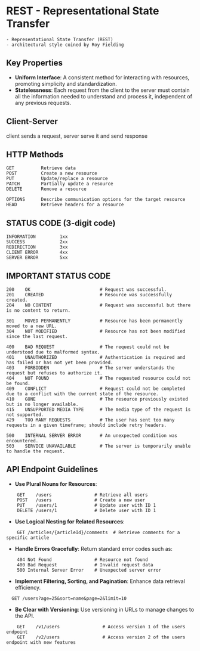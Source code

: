 # REST - Representational State Transfer
    - Representational State Transfer (REST) 
    - architectural style coined by Roy Fielding

## Key Properties
- **Uniform Interface**: A consistent method for interacting with resources, promoting simplicity and standardization.
- **Statelessness**: Each request from the client to the server must contain all the information needed to understand and process it, independent of any previous requests.

## Client-Server 
client sends a request, server serve it and send response

## HTTP Methods
    GET          Retrieve data
    POST         Create a new resource
    PUT          Update/replace a resource
    PATCH        Partially update a resource
    DELETE       Remove a resource

    OPTIONS      Describe communication options for the target resource
    HEAD         Retrieve headers for a resource



## STATUS CODE  (3-digit code)

    INFORMATION         1xx
    SUCCESS             2xx
    REDIRECTION         3xx
    CLIENT ERROR        4xx
    SERVER ERROR        5xx


## IMPORTANT STATUS CODE
```
200    OK                          # Request was successful.
201    CREATED                     # Resource was successfully created.
204    NO CONTENT                  # Request was successful but there is no content to return.

301    MOVED PERMANENTLY           # Resource has been permanently moved to a new URL.
304    NOT MODIFIED                # Resource has not been modified since the last request.

400    BAD REQUEST                 # The request could not be understood due to malformed syntax.
401    UNAUTHORIZED                # Authentication is required and has failed or has not yet been provided.
403    FORBIDDEN                   # The server understands the request but refuses to authorize it.
404    NOT FOUND                   # The requested resource could not be found.
409    CONFLICT                    # Request could not be completed due to a conflict with the current state of the resource.
410    GONE                        # The resource previously existed but is no longer available.
415    UNSUPPORTED MEDIA TYPE      # The media type of the request is not supported.
429    TOO MANY REQUESTS           # The user has sent too many requests in a given timeframe; should include retry headers.

500    INTERNAL SERVER ERROR       # An unexpected condition was encountered.
503    SERVICE UNAVAILABLE         # The server is temporarily unable to handle the request.
```

## API Endpoint Guidelines
- **Use Plural Nouns for Resources**:
```
    GET    /users                # Retrieve all users
    POST   /users                # Create a new user
    PUT    /users/1              # Update user with ID 1
    DELETE /users/1              # Delete user with ID 1
```

- **Use Logical Nesting for Related Resources**:
```
    GET /articles/{articleId}/comments  # Retrieve comments for a specific article
```

- **Handle Errors Gracefully**:
Return standard error codes such as:
```
    404 Not Found                # Resource not found
    400 Bad Request              # Invalid request data
    500 Internal Server Error    # Unexpected server error
```

- **Implement Filtering, Sorting, and Pagination**: Enhance data retrieval efficiency.
```
  GET /users?age=25&sort=name&page=2&limit=10
```

- **Be Clear with Versioning**: Use versioning in URLs to manage changes to the API.
```
    GET    /v1/users                # Access version 1 of the users endpoint
    GET    /v2/users                # Access version 2 of the users endpoint with new features
```

